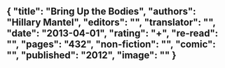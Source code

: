{
 "title": "Bring Up the Bodies",
 "authors": "Hillary Mantel",
 "editors": "",
 "translator": "",
 "date": "2013-04-01",
 "rating": "+",
 "re-read": "",
 "pages": "432",
 "non-fiction": "",
 "comic": "",
 "published": "2012",
 "image": ""
}
---

